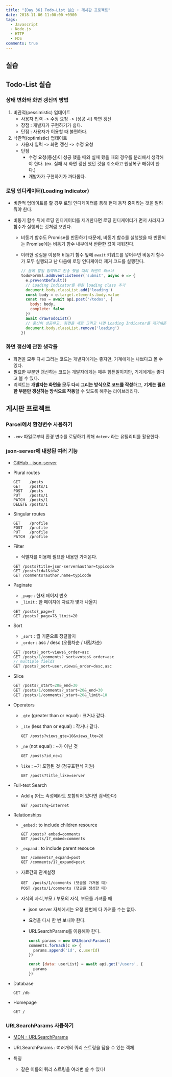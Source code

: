 ```yaml
---
title: "[Day 36] Todo-List 실습 + 게시판 프로젝트"
date: 2018-11-06 11:00:00 +0900
tags:
  - Javascript
  - Node.js
  - HTTP
  - FDS
comments: true
---
```


## 실습

## Todo-List 실습

### 상태 변화와 화면 갱신의 방법

1. 비관적(pessimistic) 업데이트
   - 사용자 입력 -> 수정 요청 -> (성공 시) 화면 갱신
   - 장점 : 개발자가 구현하기가 쉽다.
   - 단점 : 사용자가 이용할 때 불편하다.
2. 낙관적(optimistic) 업데이트
   - 사용자 입력 -> 화면 갱신 -> 수정 요청
   - 단점
     - 수정 요청(통신)이 성공 했을 때와 실패 했을 때의 경우를 분리해서 생각해야 한다. (ex. 실패 시 화면 갱신 했던 것을 취소하고 원상복구 해줘야 한다.)
     - 개발자가 구현하기가 까다롭다.

### 로딩 인디케이터(Loading Indicator)

- 비관적 업데이트를 할 경우 로딩 인디케이터를 통해 현재 동작 중이라는 것을 알려줘야 한다.

- 비동기 함수 뒤에 로딩 인디케이터를 제거한다면 로딩 인디케이터가 먼저 사라지고 함수가 실행되는 것처럼 보인다.

  - 비동기 함수도 Promise를 반환하기 때문에, 비동기 함수를 실행했을 때 반환되는 Promise에는 비동기 함수 내부에서 반환한 값이 채워진다.

  - 이러한 성질을 이용해 비동기 함수 앞에 `await` 키워드를 넣어주면 비동기 함수가 모두 실행되고 난 다음에 로딩 인디케이터 제거 코드를 실행한다.

    ```js
    // 폼에 할일 입력하고 전송 했을 때의 이벤트 리스너
    todoFormEl.addEventListener('submit', async e => {
      e.preventDefault()
      // Loading Indicator를 위한 loading class 추가
      document.body.classList.add('loading')
      const body = e.target.elements.body.value
      const res = await api.post('/todos', {
        body: body,
        complete: false
      })
      await drawTodoList()
      // 통신이 성공하고, 화면을 새로 그리고 나면 Loading Indicator를 제거해준다.
      document.body.classList.remove('loading')
    })
    ```

### 화면 갱신에 관한 생각들

- 화면을 모두 다시 그리는 코드는 개발자에게는 좋지만, 기계에게는 나쁘다고 볼 수 있다.
- 필요한 부분만 갱신하는 코드는 개발자에게는 매우 힘든일이지만, 기계에게는 좋다고 볼 수 있다.
- 리액트는 **개발자는 화면을 모두 다시 그리는 방식으로 코드를 작성**하고, **기계는 필요한 부분만 갱신하는 방식으로 작동**할 수 있도록 해주는 라이브러리다.



## 게시판 프로젝트

### Parcel에서 환경변수 사용하기

- `.env` 파일로부터 환경 변수를 로딩하기 위해 `dotenv` 라는 유틸리티를 활용한다.

### json-server에 내장된 여러 기능

- [GitHub - json-server](https://github.com/typicode/json-server#routes)

- Plural routes

  ```
  GET    /posts
  GET    /posts/1
  POST   /posts
  PUT    /posts/1
  PATCH  /posts/1
  DELETE /posts/1
  ```

- Singular routes

  ```
  GET    /profile
  POST   /profile
  PUT    /profile
  PATCH  /profile
  ```

- Filter

  - 식별자를 이용해 필요한 내용만 가져온다.

  ```
  GET /posts?title=json-server&author=typicode
  GET /posts?id=1&id=2
  GET /comments?author.name=typicode
  ```

- Paginate

  - `_page` : 현재 페이지 번호
  - `_limit` : 한 페이지에 자료가 몇개 나올지

  ```
  GET /posts?_page=7
  GET /posts?_page=7&_limit=20
  ```

- Sort

  - `_sort` : 뭘 기준으로 정렬할지
  - `_order` : asc / desc (오름차순 / 내림차순)

  ```js
  GET /posts?_sort=views&_order=asc
  GET /posts/1/comments?_sort=votes&_order=asc
  // multiple fields
  GET /posts?_sort=user,views&_order=desc,asc
  ```

- Slice

  ```js
  GET /posts?_start=20&_end=30
  GET /posts/1/comments?_start=20&_end=30
  GET /posts/1/comments?_start=20&_limit=10
  ```

- Operators

  - `_gte` (greater than or equal) : 크거나 같다.

  - `_lte` (less than or equal) : 작거나 같다.

    ```
    GET /posts?views_gte=10&views_lte=20
    ```

  - `_ne` (not equal) : ~가 아닌 것

    ```
    GET /posts?id_ne=1
    ```

  - `like` : ~가 포함된 것 (정규표현식 지원)

    ```
    GET /posts?title_like=server
    ```

- Full-text Search

  - Add `q`  (어느 속성에라도 포함되어 있다면 검색한다)

    ```
    GET /posts?q=internet
    ```

- Relationships

  - `_embed` : to include children resource

    ```
    GET /posts?_embed=comments
    GET /posts/1?_embed=comments
    ```

  - `_expand` : to include parent resouce

    ```
    GET /comments?_expand=post
    GET /comments/1?_expand=post
    ```

  - 자료간의 관계설정

    ```
    GET  /posts/1/comments (댓글을 가져올 때)
    POST /posts/1/comments (댓글을 생성할 때)
    ```

  - 자식의 자식,부모 / 부모의 자식, 부모를 가져올 때

    - json server 자체에서는 요청 한번에 다 가져올 수는 없다.

    - 요청을 다시 한 번 보내야 한다.

    - URLSearchParams를 이용해야 한다.

      ```js
      const params = new URLSearchParams()
      comments.forEach(c => {
        params.append('id', c.userId)
      })
      
      const {data: userList} = await api.get('/users', {
        params
      })
      ```

- Database

  ```
  GET /db
  ```

- Homepage

  ```
  GET /
  ```

### URLSearchParams 사용하기

- [MDN - URLSearchParams](https://developer.mozilla.org/ko/docs/Web/API/URLSearchParams)

- URLSearchParams : 여러개의 쿼리 스트링을 담을 수 있는 객체
- 특징
  - 같은 이름의 쿼리 스트링을 여러번 쓸 수 있다!